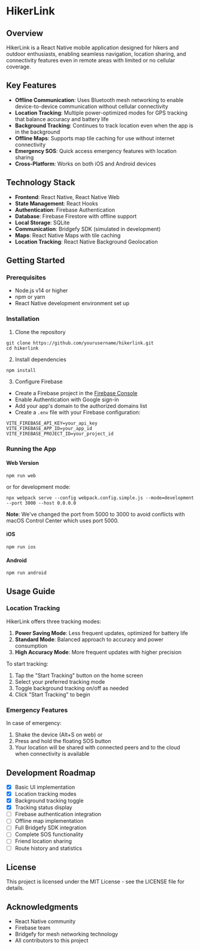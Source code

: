 # HikerLink

## Overview

HikerLink is a React Native mobile application designed for hikers and outdoor enthusiasts, enabling seamless navigation, location sharing, and connectivity features even in remote areas with limited or no cellular coverage.

## Key Features

- **Offline Communication**: Uses Bluetooth mesh networking to enable device-to-device communication without cellular connectivity
- **Location Tracking**: Multiple power-optimized modes for GPS tracking that balance accuracy and battery life
- **Background Tracking**: Continues to track location even when the app is in the background
- **Offline Maps**: Supports map tile caching for use without internet connectivity
- **Emergency SOS**: Quick access emergency features with location sharing
- **Cross-Platform**: Works on both iOS and Android devices

## Technology Stack

- **Frontend**: React Native, React Native Web
- **State Management**: React Hooks
- **Authentication**: Firebase Authentication
- **Database**: Firebase Firestore with offline support
- **Local Storage**: SQLite
- **Communication**: Bridgefy SDK (simulated in development)
- **Maps**: React Native Maps with tile caching
- **Location Tracking**: React Native Background Geolocation

## Getting Started

### Prerequisites

- Node.js v14 or higher
- npm or yarn
- React Native development environment set up

### Installation

1. Clone the repository
```
git clone https://github.com/yourusername/hikerlink.git
cd hikerlink
```

2. Install dependencies
```
npm install
```

3. Configure Firebase
- Create a Firebase project in the [Firebase Console](https://console.firebase.google.com/)
- Enable Authentication with Google sign-in
- Add your app's domain to the authorized domains list
- Create a `.env` file with your Firebase configuration:
```
VITE_FIREBASE_API_KEY=your_api_key
VITE_FIREBASE_APP_ID=your_app_id
VITE_FIREBASE_PROJECT_ID=your_project_id
```

### Running the App

#### Web Version
```
npm run web
```
or for development mode:
```
npx webpack serve --config webpack.config.simple.js --mode=development --port 3000 --host 0.0.0.0
```

**Note**: We've changed the port from 5000 to 3000 to avoid conflicts with macOS Control Center which uses port 5000.

#### iOS
```
npm run ios
```

#### Android
```
npm run android
```

## Usage Guide

### Location Tracking

HikerLink offers three tracking modes:

1. **Power Saving Mode**: Less frequent updates, optimized for battery life
2. **Standard Mode**: Balanced approach to accuracy and power consumption
3. **High Accuracy Mode**: More frequent updates with higher precision

To start tracking:
1. Tap the "Start Tracking" button on the home screen
2. Select your preferred tracking mode
3. Toggle background tracking on/off as needed
4. Click "Start Tracking" to begin

### Emergency Features

In case of emergency:
1. Shake the device (Alt+S on web) or
2. Press and hold the floating SOS button
3. Your location will be shared with connected peers and to the cloud when connectivity is available

## Development Roadmap

- [x] Basic UI implementation
- [x] Location tracking modes
- [x] Background tracking toggle
- [x] Tracking status display
- [ ] Firebase authentication integration
- [ ] Offline map implementation
- [ ] Full Bridgefy SDK integration
- [ ] Complete SOS functionality
- [ ] Friend location sharing
- [ ] Route history and statistics

## License

This project is licensed under the MIT License - see the LICENSE file for details.

## Acknowledgments

- React Native community
- Firebase team
- Bridgefy for mesh networking technology
- All contributors to this project